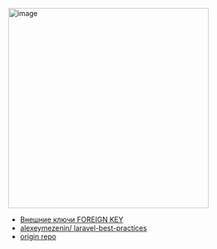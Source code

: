 <p><a href="https://laravel.com" target="_blank"><img src="https://raw.githubusercontent.com/laravel/art/master/logo-lockup/5%20SVG/2%20CMYK/1%20Full%20Color/laravel-logolockup-cmyk-red.svg" width="400" alt="image"></a></p>



- [Внешние ключи FOREIGN KEY](https://metanit.com/sql/mysql/2.5.php)
- [alexeymezenin/ laravel-best-practices](https://github.com/alexeymezenin/laravel-best-practices/blob/master/russian.md)
- [origin repo](https://github.com/rageserg/laravel-app)
